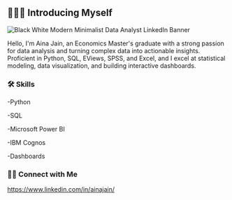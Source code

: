 ## 🙋🏻‍♀️ Introducing Myself
![Black   White Modern Minimalist Data Analyst LinkedIn Banner](https://github.com/user-attachments/assets/f1657550-6710-4629-a1b9-68ef9dd34f5e)        
 
Hello, I'm Aina Jain, an Economics Master's graduate with a strong passion for data analysis and turning complex data into actionable insights. Proficient in Python, SQL, EViews, SPSS, and Excel, and I excel at statistical modeling, data visualization, and building interactive dashboards.

### 🛠️ Skills

-Python

-SQL

-Microsoft Power BI

-IBM Cognos

-Dashboards

 ### 👋🏻 Connect with Me
 
 https://www.linkedin.com/in/ainajain/

<!---
ainajain02/ainajain02 is a ✨ special ✨ repository because its `README.md` (this file) appears on your GitHub profile.
You can click the Preview link to take a look at your changes.
--->
        
